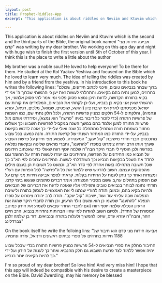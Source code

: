 ```yaml
---
layout: post
title: Prophet-Riddles-App
excerpt: "This application is about riddles on Neviim and Ktuvim which is the second and the third parts of the Bible, the original book named..... was writing by my dear brother"

---
```


This application is about riddles on Neviim and Ktuvim which is the second and the third parts of the Bible, the original book named "אביעה חידות מני קדם" was writing by my dear brother. We working on this app day and night with huge wish to finish the first version until 5th of October of this year. I think this is the place to write a little about the author


My brother was a noble soul! He loved to help everyone! To be there for them. He studied at the Kol Yaakov Yeshiva and focused on the Bible which he loved to learn very much. The idea of telling the riddles was created by him and by a friend from the yeshiva. In his introduction to this book he writes the following lines:
"ברוך שבחר בנביאים טובים, וזיכני לכתוב חידונים, שכולם בחרוזים, למען נהיה בהם בקיאים. והתחלתי לעשות זאת יען כי הרגשתי שברוך ה' אני די בקיא בתורתו הקדושה, לדעת היכן נמצא פסוק פלוני ומי אמר למי פסוק אלמוני, אך הרגשתי שאין אני בקיא כן בנביא, ועל-כן לקחתי את הנביאים, המלמדים את קורות עם ישראל מכניסתם לארץ ועד שיבת ציון (יהושע, שופטים, שמואל, מלכים, דניאל, עזרא ונחמיה), וחלקתים ל-54 חלקים כמניין פרשיות התורה, ולכל חלק נתתי שם, כמו השמות של פרשיות התורה (כדי לזכור כל דיבור באיזו "פרשה" הוא נמצא), וסידרתי אותם מול פרשיות התורה למען אלמד בהם במשך השנה במקביל לפרשיות השבוע וכך אשלים מחזור בשמחת תורה ואתחיל מהתחלה כל שנה ואולי על-ידי כך אזכה לרכוש בקיאות בנביא, על-ידי החזרה כמו המחזור השנתי של קריאת התורה. והנה כמעט בכל שבוע מתכנסים חברֵי חדרי מישיבת "קול יעקב" המעטירה, לשמוע מפי חידון על פרשת השבוע שערך אותו הרב יהודה צימרוט בספרו "להתענג", וחברַי מראים שליטה ובקיאות נפלאה בפרשה ולכן הוסיף לי חברי היקר הבה"ח שלמה יוסף רווח שאולי כדי שאכתוב חידונים על הנביא כמו החידונים על הפרשה, והחידונים גם יעזרו לעשות חזרה על החומר וגם לחדד את השכל בבקיאות הנביא וכך השתדלתי לעשות. החידונים ערוכים לפי הא"ב כך שכל תשובה מתחילה באות אחרת לפי סדר הא"ב, וכמעט כל תשובות הן בעצם מילים מהפסוקים עצמם. חשוב להדגיש שיש ללמוד את כל ה"פרשה" לכל הפחות עם רש"י ומצודות ואחר כך ניתן לענות על החידות בקלות. קראתי לספר אביעה חידות מני קדם על שם הפסוק בתהלים עח,ב ששם מסביר המצודה: אומר דברים סתומים שנעשו בימי קדם. תודתי נתונה לבוחר בנביאים טובים ותפילתי אליו שאזכה לדעת את דבריהם של הנביאים ולהיות בקיא בהם, וכמובן תודה להוריי שנתנו לי את האמצעיים לעסוק בתורה ולישיבה הנפלאה שבה עליתי עוד ועוד, ישיבת "קול יעקב". תודה לרב יהודה צימרוט על ספרו הנפלא "להתענג" שכשמו כן הוא ומשם נולד הרעיון, וכן תודה לחברי היקר שהגה את הרעיון הנפלא שלמה יוסף רווח (וגם לחברֵי החדר שבאים לשמוע את חידון כמיטב המסורת של החדר). ולסיום חשוב להודות למי שהיו חברותות נהדרות בנביא, הרב חיים זוהר, והבה"ח עזרא עדס, שיזכו להמשיך ולעלות בתורה ובנביאים. דוד בן שלמה זלמן צברדלינג"


On the book itself he write the folloing lins:
"‫אביעה חידות מני קדם הוא חיבור של 1188 חידות בחרוזים על ספרי נביאים ראשונים ודניאל, עזרה ונחמיה.

החיבור מחלק את ספרי הנביאים ל-54 פרשיות כמניין פרשיות התורה בכדי שבכל שבוע יהיה אפשר ללמוד לצד פרשת השבוע גם חלק מהנביא ואחר כך לענות על חידון ועל ידי כך להיות בקיאים יותר בנביא.‬‬"



I'm so proud of my dear brother! So love him! And very miss him! I hope that this app will indeed be compatible with his desire to create a masterpiece on the Bible.
David Zwerdling, may his memory be blessed
